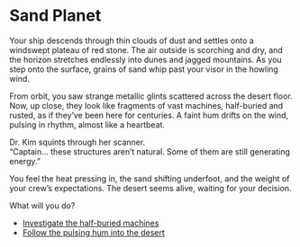 # Sand Planet

Your ship descends through thin clouds of dust and settles onto a windswept plateau of red stone. The air outside is scorching and dry, and the horizon stretches endlessly into dunes and jagged mountains. As you step onto the surface, grains of sand whip past your visor in the howling wind.

From orbit, you saw strange metallic glints scattered across the desert floor. Now, up close, they look like fragments of vast machines, half-buried and rusted, as if they’ve been here for centuries. A faint hum drifts on the wind, pulsing in rhythm, almost like a heartbeat.

Dr. Kim squints through her scanner.  
“Captain… these structures aren’t natural. Some of them are still generating energy.”

You feel the heat pressing in, the sand shifting underfoot, and the weight of your crew’s expectations. The desert seems alive, waiting for your decision.

What will you do?

- [Investigate the half-buried machines](sand-machines.md)  
- [Follow the pulsing hum into the desert](sand-desert-hum.md)  
